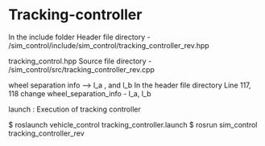 # Tracking-controller

In the include folder
Header file directory - /sim_control/include/sim_control/tracking_controller_rev.hpp

tracking_control.hpp
Source file directory - /sim_control/src/tracking_controller_rev.cpp

wheel separation info
--> l_a , and l_b
In the header file directory
Line 117, 118
change wheel_separation_info - l_a, l_b

launch :
Execution of tracking controller

$ roslaunch vehicle_control tracking_controller.launch
$ rosrun sim_control tracking_controller_rev
